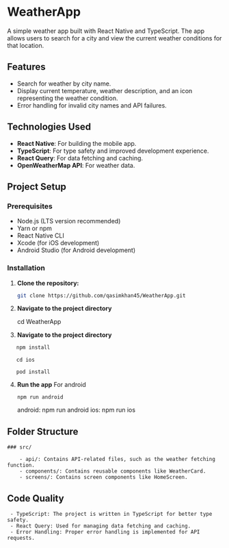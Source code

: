 # WeatherApp

A simple weather app built with React Native and TypeScript. The app allows users to search for a city and view the current weather conditions for that location.

## Features

- Search for weather by city name.
- Display current temperature, weather description, and an icon representing the weather condition.
- Error handling for invalid city names and API failures.

## Technologies Used

- **React Native**: For building the mobile app.
- **TypeScript**: For type safety and improved development experience.
- **React Query**: For data fetching and caching.
- **OpenWeatherMap API**: For weather data.

## Project Setup

### Prerequisites

- Node.js (LTS version recommended)
- Yarn or npm
- React Native CLI
- Xcode (for iOS development)
- Android Studio (for Android development)

### Installation

1. **Clone the repository:**

   ```bash
   git clone https://github.com/qasimkhan45/WeatherApp.git

   ```

2. **Navigate to the project directory**

   cd WeatherApp

3. **Navigate to the project directory**

```bash
   npm install
```

```
   cd ios
```

```
   pod install
```

4. **Run the app**
   For android
   ```
   npm run android
   ```
   android: npm run android
   ios: npm run ios

## Folder Structure

    ### src/

        - api/: Contains API-related files, such as the weather fetching function.
        - components/: Contains reusable components like WeatherCard.
        - screens/: Contains screen components like HomeScreen.

## Code Quality

     - TypeScript: The project is written in TypeScript for better type safety.
     - React Query: Used for managing data fetching and caching.
     - Error Handling: Proper error handling is implemented for API requests.
